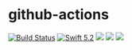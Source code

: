 # github-actions

[![Build Status](https://github.com/mrkd/github-actions/workflows/HelloActions/badge.svg)](https://github.com/mrkd/github-actions/actions)
[![Swift 5.2](https://img.shields.io/badge/Swift-5.2-orange.svg)](https://swift.org/)
[![](https://img.shields.io/github/issues-raw/mrkd/GitHub-actions)](https://github.com/mrkd/github-actions/issues)
![](https://img.shields.io/github/repo-size/mrkd/GitHub-actions)
[![](https://img.shields.io/github/last-commit/mrkd/GitHub-actions)](https://github.com/mrkd/github-actions/commits)
